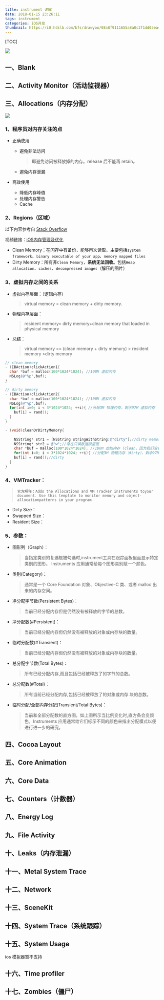 ```yaml
---
title: instrument 详解
date: 2018-01-15 23:26:11
tags: instrument
categories: iOS开发
thumbnail: https://i0.hdslb.com/bfs/drawyoo/08a8f9111655a8a0c2f1dd05ea4f5291692fb08c.jpg
---
```


[TOC]

![](instrument.png)

## 一、Blank



## 二、Activity Monitor（活动监视器）



## 三、Allocations（内存分配）

![](https://upload-images.jianshu.io/upload_images/325854-060ac29a8dbf6c9c.jpg?imageMogr2/auto-orient/strip%7CimageView2/2/w/700)

### 1、程序员对内存关注的点

* 正确使用

  * 避免非法访问

    > 即避免访问被释放掉的内存。release 后不能再 retain。

  * 避免内存泄漏

* 高效使用

  * 降低内存峰值
  * 处理内存警告
  * Cache

### 2、Regions（区域）

以下内容参考自 [Stack Overflow](https://stackoverflow.com/questions/13437365/what-is-resident-and-dirty-memory-of-ios!)

视频链接：[iOS内存管理及优化](https://www.imooc.com/video/11075)

* Clean Memory：在闪存中有备份，能够再次读取。主要包括`system framework`、`binary executable of your app`、`memory mapped files`
* Dirty Memory：所有非`Clean Memory`，**系统无法回收**。包括`Heap allocation`、`caches`、`decompressed images`（解压的图片）

### 3、虚拟内存之间的关系

* 虚拟内存层面：（逻辑内存）

  >  virtual memory = clean memory + dirty memory.

* 物理内存层面：

  > resident memory= dirty memory+clean memory that loaded in physical memory

* 总结：

  > virtual memory == (clean memory + dirty memory) > resident memory >dirty memory

```objective-c
// clean memory
- (IBAction)clickAction1{
  char *buf = malloc(100*1024*1024); //100M 虚拟内存
  NSLog(@"%p",buf);
}

// dirty memory
- (IBAction)clickAction2{
  char *buf = malloc(100*1024*1024); //100M 虚拟内存
  NSLog(@"%p",buf);
  for(int i=0; i < 3*1024*1024; ++i){ //分配3M 物理内存，剩余97M 虚拟内存
    buf[i] = rand();
  }
}

- (void)cleanOrDirtyMemory{
  
  	NSString* str1 = [NSString stringWithString:@"dirty"];//dirty memory(堆上分配的内存都是 dirty的，不回收的话系统都会占用这个内存)
    NSString* str2 = @"w";//存在只读数据段里面 
    char *buf = malloc(100*1024*1024); //100M 虚拟内存 (clean，因为我们没有访问到)
    for(int i=0; i < 3*1024*1024; ++i){ //分配3M 物理内存（dirty），剩余97M 虚拟内存(clean)
    buf[i] = rand();//dirty
  }
}
```



### 4、VMTracker：

> ```
> 官方解释：Adds the Allocations and VM Tracker instruments toyour document. Use this template to monitor memory and object-allocationpatterns in your program 
> ```

* Dirty Size：
* Swapped Size：
* Resident Size：

### 5、参数：

* 图形列（Graph）：

  > 当指定类别的复选框被勾选时,instrument工具在跟踪面板里面显示特定类别的图形。 Instruments 应用通常给每个图形类别赋一个颜色。

* 类别(Category)：

  > 通常是一个 Core Foundation 对象、Objective-C 类、或者 malloc 出来的内存空间。

* 净分配字节数(Persistent Bytes)：

  > 当前已经分配内存但是仍然没有被释放的字节的总数。

* 净分配数(#Persistent)：

  > 当前已经分配内存但仍然没有被释放的对象或内存块的数量。

* 临时分配数(#Transient)：

  > 当前已经分配内存但仍然没有被释放的对象或内存块的数量。

* 总分配字节数(Total Bytes)：

  > 所有已经分配内存,而且包括已经被释放了的字节的总数。

* 总分配数(#Total)：

  > 所有当前已经分配内存,包括已经被释放了的对象或内存 块的总数。

* 临时分配/全部内存分配(Transient/Total Bytes)：

  > 当前和全部分配数的直方图。如上图所示当比例变化时,直方条会变颜色，Instruments 应用通常给它们标示不同的颜色来指出分配模式以便进行进一步的研究。

## 四、Cocoa Layout

## 五、Core Animation

## 六、Core Data

## 七、Counters（计数器）

## 八、Energy Log

## 九、File Activity

## 十、Leaks（内存泄漏）

## 十一、Metal System Trace

## 十二、Network

## 十三、SceneKit

## 十四、System Trace（系统跟踪）

## 十五、System Usage

 ios 模拟器暂不支持

## 十六、Time profiler

## 十七、Zombies（僵尸）



